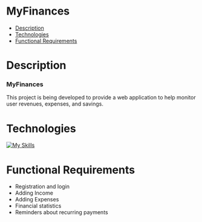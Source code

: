 # MyFinances
* [Description](#general-info)
* [Technologies](#technologies)
* [Functional Requirements](#functional-requirements)

# Description
### MyFinances
This project is being developed to provide a web application to help monitor user revenues, expenses, and savings.

# Technologies
[![My Skills](https://skillicons.dev/icons?i=html,css,bootstrap,mysql,js,nodejs,react)](https://skillicons.dev)

# Functional Requirements
* Registration and login
* Adding Income
* Adding Expenses
* Financial statistics
* Reminders about recurring payments
